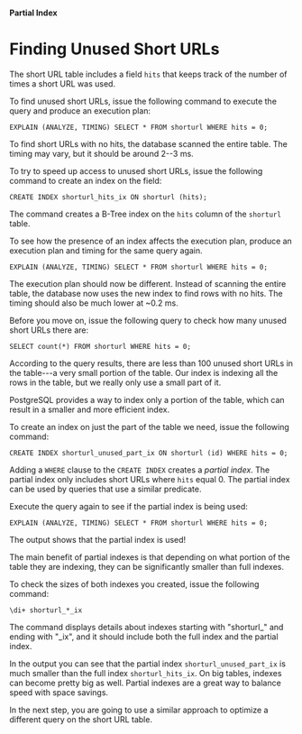 #### Partial Index

# Finding Unused Short URLs

The short URL table includes a field `hits` that keeps track of the number of times a short URL was used.

To find unused short URLs, issue the following command to execute the query and produce an execution plan:

```
EXPLAIN (ANALYZE, TIMING) SELECT * FROM shorturl WHERE hits = 0;
```

To find short URLs with no hits, the database scanned the entire table. The timing may vary, but it should be around 2--3 ms.

To try to speed up access to unused short URLs, issue the following command to create an index on the field:

```
CREATE INDEX shorturl_hits_ix ON shorturl (hits);
```

The command creates a B-Tree index on the `hits` column of the `shorturl` table.

To see how the presence of an index affects the execution plan, produce an execution plan and timing for the same query again.

```
EXPLAIN (ANALYZE, TIMING) SELECT * FROM shorturl WHERE hits = 0;
```

The execution plan should now be different. Instead of scanning the entire table, the database now uses the new index to find rows with no hits. The timing should also be much lower at ~0.2 ms.

Before you move on, issue the following query to check how many unused short URLs there are:

```
SELECT count(*) FROM shorturl WHERE hits = 0;
```

According to the query results, there are less than 100 unused short URLs in the table---a very small portion of the table. Our index is indexing all the rows in the table, but we really only use a small part of it.

PostgreSQL provides a way to index only a portion of the table, which can result in a smaller and more efficient index.

To create an index on just the part of the table we need, issue the following command:

```
CREATE INDEX shorturl_unused_part_ix ON shorturl (id) WHERE hits = 0;
```

Adding a `WHERE` clause to the `CREATE INDEX` creates a *partial index*. The partial index only includes short URLs where `hits` equal 0. The partial index can be used by queries that use a similar predicate.

Execute the query again to see if the partial index is being used:

```
EXPLAIN (ANALYZE, TIMING) SELECT * FROM shorturl WHERE hits = 0;
```

The output shows that the partial index is used!

The main benefit of partial indexes is that depending on what portion of the table they are indexing, they can be significantly smaller than full indexes.

To check the sizes of both indexes you created, issue the following command:

```
\di+ shorturl_*_ix
```

The command displays details about indexes starting with "shorturl\_" and ending with "\_ix", and it should include both the full index and the partial index.

In the output you can see that the partial index `shorturl_unused_part_ix` is much smaller than the full index `shorturl_hits_ix`. On big tables, indexes can become pretty big as well. Partial indexes are a great way to balance speed with space savings.

In the next step, you are going to use a similar approach to optimize a different query on the short URL table.
